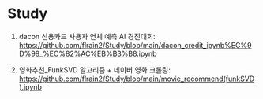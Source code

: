 # Study

1. dacon 신용카드 사용자 연체 예측 AI 경진대회: https://github.com/flrain2/Study/blob/main/dacon_credit_ipynb%EC%9D%98_%EC%82%AC%EB%B3%B8.ipynb

2. 영화추천_FunkSVD 알고리즘 + 네이버 영화 크롤링: https://github.com/flrain2/Study/blob/main/movie_recommend(funkSVD).ipynb

